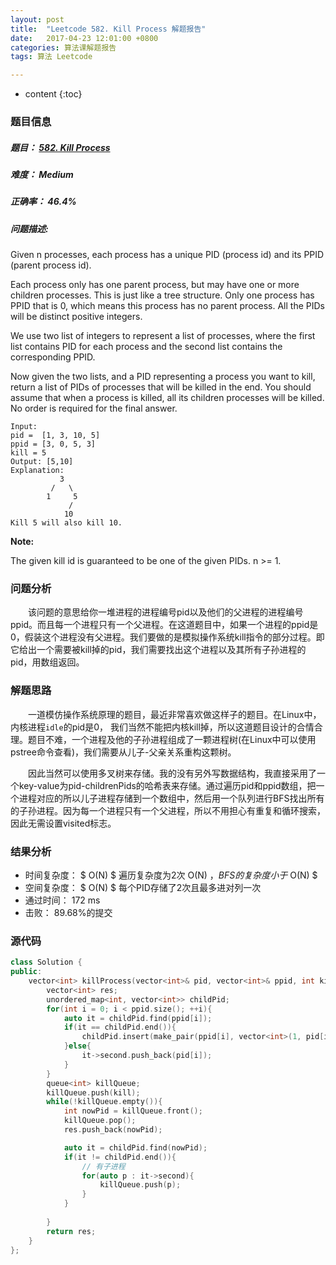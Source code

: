```yaml
---
layout: post
title:  "Leetcode 582. Kill Process 解题报告"
date:   2017-04-23 12:01:00 +0800
categories: 算法课解题报告
tags: 算法 Leetcode

---
```


* content
{:toc}

### 题目信息

##### 题目： [582. Kill Process](https://leetcode.com/problems/kill-process/#/description)  

##### 难度： Medium 

##### 正确率： 46.4%

##### 问题描述:  

Given n processes, each process has a unique PID (process id) and its PPID (parent process id).

Each process only has one parent process, but may have one or more children processes. This is just like a tree structure. Only one process has PPID that is 0, which means this process has no parent process. All the PIDs will be distinct positive integers.

We use two list of integers to represent a list of processes, where the first list contains PID for each process and the second list contains the corresponding PPID.

Now given the two lists, and a PID representing a process you want to kill, return a list of PIDs of processes that will be killed in the end. You should assume that when a process is killed, all its children processes will be killed. No order is required for the final answer.

```
Input: 
pid =  [1, 3, 10, 5]
ppid = [3, 0, 5, 3]
kill = 5
Output: [5,10]
Explanation: 
           3
         /   \
        1     5
             /
            10
Kill 5 will also kill 10.
```

**Note:**

The given kill id is guaranteed to be one of the given PIDs.
n >= 1.

### 问题分析

　　该问题的意思给你一堆进程的进程编号pid以及他们的父进程的进程编号ppid。而且每一个进程只有一个父进程。在这道题目中，如果一个进程的ppid是0，假装这个进程没有父进程。我们要做的是模拟操作系统kill指令的部分过程。即它给出一个需要被kill掉的pid，我们需要找出这个进程以及其所有子孙进程的pid，用数组返回。
  
### 解题思路

　　一道模仿操作系统原理的题目，最近非常喜欢做这样子的题目。在Linux中，内核进程`idle`的pid是0， 我们当然不能把内核kill掉，所以这道题目设计的合情合理。题目不难，一个进程及他的子孙进程组成了一颗进程树(在Linux中可以使用pstree命令查看)，我们需要从儿子-父亲关系重构这颗树。

　　因此当然可以使用多叉树来存储。我的没有另外写数据结构，我直接采用了一个key-value为pid-childrenPids的哈希表来存储。通过遍历pid和ppid数组，把一个进程对应的所以儿子进程存储到一个数组中，然后用一个队列进行BFS找出所有的子孙进程。因为每一个进程只有一个父进程，所以不用担心有重复和循环搜索，因此无需设置visited标志。
  
### 结果分析

- 时间复杂度： $ O(N) $ 遍历复杂度为2次 O(N) $， BFS的复杂度小于$ O(N) $
- 空间复杂度： $ O(N) $ 每个PID存储了2次且最多进对列一次
- 通过时间： 172 ms
- 击败： 89.68%的提交

### 源代码
```cpp
class Solution {
public:
    vector<int> killProcess(vector<int>& pid, vector<int>& ppid, int kill) {
        vector<int> res;
        unordered_map<int, vector<int>> childPid;
        for(int i = 0; i < ppid.size(); ++i){
            auto it = childPid.find(ppid[i]);
            if(it == childPid.end()){
                childPid.insert(make_pair(ppid[i], vector<int>(1, pid[i])));
            }else{
                it->second.push_back(pid[i]);
            }
        }
        queue<int> killQueue;
        killQueue.push(kill);
        while(!killQueue.empty()){
            int nowPid = killQueue.front();
            killQueue.pop();
            res.push_back(nowPid);

            auto it = childPid.find(nowPid);
            if(it != childPid.end()){
                // 有子进程
                for(auto p : it->second){
                    killQueue.push(p);
                }
            }
            
        }
        return res;
    }
};
```